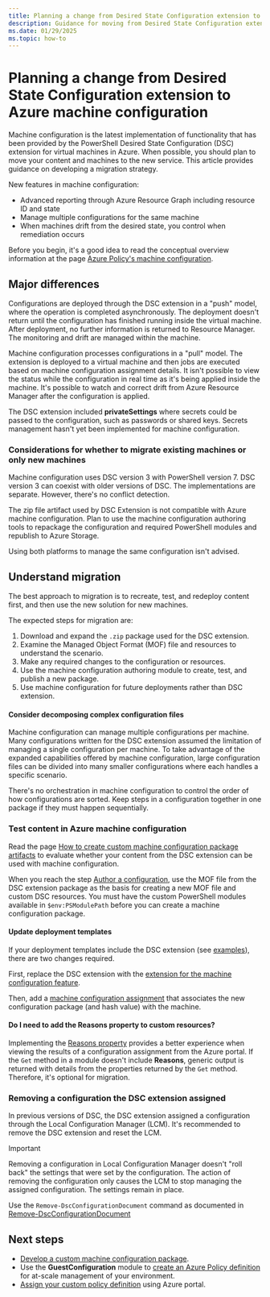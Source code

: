 ```yaml
---
title: Planning a change from Desired State Configuration extension to machine configuration
description: Guidance for moving from Desired State Configuration extension to Azure machine configuration.
ms.date: 01/29/2025
ms.topic: how-to
---
```

# Planning a change from Desired State Configuration extension to Azure machine configuration

Machine configuration is the latest implementation of functionality that has been provided by the
PowerShell Desired State Configuration (DSC) extension for virtual machines in Azure. When
possible, you should plan to move your content and machines to the new service. This article
provides guidance on developing a migration strategy.

New features in machine configuration:

- Advanced reporting through Azure Resource Graph including resource ID and state
- Manage multiple configurations for the same machine
- When machines drift from the desired state, you control when remediation occurs

Before you begin, it's a good idea to read the conceptual overview information at the page
[Azure Policy's machine configuration][01].

## Major differences

Configurations are deployed through the DSC extension in a "push" model, where the
operation is completed asynchronously. The deployment doesn't return until the configuration has
finished running inside the virtual machine. After deployment, no further information is returned
to Resource Manager. The monitoring and drift are managed within the machine.

Machine configuration processes configurations in a "pull" model. The extension is deployed to a
virtual machine and then jobs are executed based on machine configuration assignment details. It
isn't possible to view the status while the configuration in real time as it's being applied inside
the machine. It's possible to watch and correct drift from Azure Resource Manager after the
configuration is applied.

The DSC extension included **privateSettings** where secrets could be passed to the configuration,
such as passwords or shared keys. Secrets management hasn't yet been implemented for machine
configuration.

### Considerations for whether to migrate existing machines or only new machines

Machine configuration uses DSC version 3 with PowerShell version 7. DSC version 3 can coexist with
older versions of DSC. The implementations are separate. However, there's no
conflict detection.

The zip file artifact used by DSC Extension is not compatible with Azure machine configuration.
Plan to use the machine configuration authoring tools to repackage the configuration
and required PowerShell modules and republish to Azure Storage.

Using both platforms to manage the same configuration isn't advised.

## Understand migration

The best approach to migration is to recreate, test, and redeploy content first, and then use the
new solution for new machines.

The expected steps for migration are:

1. Download and expand the `.zip` package used for the DSC extension.
1. Examine the Managed Object Format (MOF) file and resources to understand the scenario.
1. Make any required changes to the configuration or resources.
1. Use the machine configuration authoring module to create, test, and publish a new package.
1. Use machine configuration for future deployments rather than DSC extension.

#### Consider decomposing complex configuration files

Machine configuration can manage multiple configurations per machine. Many configurations written
for the DSC extension assumed the limitation of managing a single configuration per
machine. To take advantage of the expanded capabilities offered by machine configuration, large
configuration files can be divided into many smaller configurations where each handles a specific
scenario.

There's no orchestration in machine configuration to control the order of how configurations are
sorted. Keep steps in a configuration together in one package if they must happen sequentially.

### Test content in Azure machine configuration

Read the page [How to create custom machine configuration package artifacts][02] to evaluate
whether your content from the DSC extension can be used with machine configuration.

When you reach the step [Author a configuration][03], use the MOF file from the DSC extension
package as the basis for creating a new MOF file and custom DSC resources. You must have the custom
PowerShell modules available in `$env:PSModulePath` before you can create a machine configuration
package.

#### Update deployment templates

If your deployment templates include the DSC extension (see [examples][04]), there are two changes
required.

First, replace the DSC extension with the [extension for the machine configuration feature][01].

Then, add a [machine configuration assignment][05] that associates the new configuration package
(and hash value) with the machine.

#### Do I need to add the Reasons property to custom resources?

Implementing the [Reasons property][06] provides a better experience when viewing the results of
a configuration assignment from the Azure portal. If the `Get` method in a module doesn't include
**Reasons**, generic output is returned with details from the properties returned by the `Get`
method. Therefore, it's optional for migration.

### Removing a configuration the DSC extension assigned

In previous versions of DSC, the DSC extension assigned a configuration through the Local
Configuration Manager (LCM). It's recommended to remove the DSC extension and reset the LCM.

> [!IMPORTANT]
> Removing a configuration in Local Configuration Manager doesn't "roll back" the settings
> that were set by the configuration. The action of removing the configuration only causes the LCM
> to stop managing the assigned configuration. The settings remain in place.

Use the `Remove-DscConfigurationDocument` command as documented in
[Remove-DscConfigurationDocument][07]

## Next steps

- [Develop a custom machine configuration package][08].
- Use the **GuestConfiguration** module to [create an Azure Policy definition][09] for at-scale
  management of your environment.
- [Assign your custom policy definition][10] using Azure portal.

<!-- Reference link definitions -->
[01]: ../overview.md
[02]: ../how-to/develop-custom-package/2-create-package.md
[03]: ../how-to/develop-custom-package/2-create-package.md#author-a-configuration
[04]: /azure/virtual-machines/extensions/dsc-template
[05]: ../concepts/assignments.md
[06]: ./psdsc-in-machine-configuration.md#special-requirements-for-get
[07]: /powershell/module/psdesiredstateconfiguration/remove-dscconfigurationdocument
[08]: ../how-to/develop-custom-package/overview.md
[09]: ../how-to/create-policy-definition.md
[10]: ../../policy/assign-policy-portal.md
